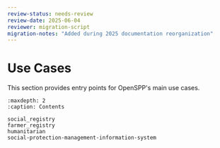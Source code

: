 ```yaml
---
review-status: needs-review
review-date: 2025-06-04
reviewer: migration-script
migration-notes: "Added during 2025 documentation reorganization"
---
```


# Use Cases

This section provides entry points for OpenSPP's main use cases.

```{toctree}
:maxdepth: 2
:caption: Contents

social_registry
farmer_registry
humanitarian
social-protection-management-information-system
```

